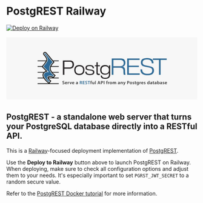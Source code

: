 # PostgREST Railway

[![Deploy on Railway](https://railway.app/button.svg)](https://railway.app/template/Yqyn-Y?referralCode=-YSBwv)

![PostgREST](./logo.webp)

## PostgREST - a standalone web server that turns your PostgreSQL database directly into a RESTful API.

This is a [Railway](https://railway.app/)-focused deployment implementation of [PostgREST](https://postgrest.org/).

Use the **Deploy to Railway** button above to launch PostgREST on Railway. When deploying, make sure to check all configuration options and adjust them to your needs. It's especially important to set `PGRST_JWT_SECRET` to a random secure value. 

Refer to the [PostgREST Docker tutorial](https://postgrest.org/en/stable/install.html#docker) for more information.
